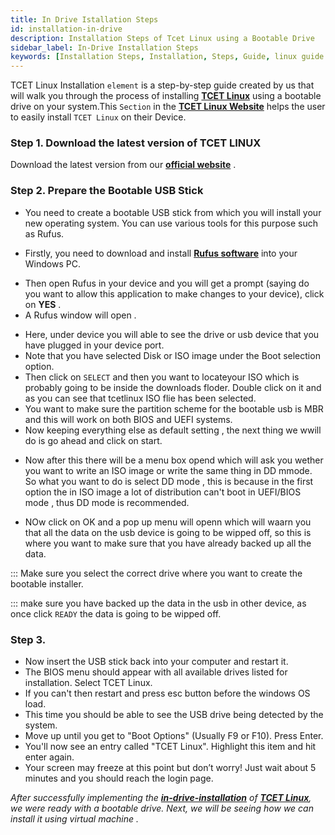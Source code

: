 ```yaml
---
title: In Drive Istallation Steps
id: installation-in-drive
description: Installation Steps of Tcet Linux using a Bootable Drive
sidebar_label: In-Drive Installation Steps
keywords: [Installation Steps, Installation, Steps, Guide, linux guide ,  bootable drive]
---
```

TCET Linux Installation `element` is a step-by-step guide created by us that will walk you through the process of installing [**TCET Linux**](https://github.com/tcet-opensource/tcet-linux/releases/download/v0.5-beta/checksum)  using a bootable drive on your system.This `Section` in the [**TCET Linux Website**](https://linux.tcetmumbai.in/) helps the user to easily install `TCET Linux` on their Device.

### Step 1. Download the latest version of TCET LINUX

Download the latest version from our [**official website**](https://www.tcetlinux.com/downloads) .

<!-- ![TCET LINUX](/docs/projects/tcet-linux/assets/tldown.png) -->
### Step 2. Prepare the Bootable USB Stick

- You need to create a bootable USB stick from which you will install your new operating system. You can use various tools for this purpose such as Rufus.

<!-- ![TCET LINUX](/docs/projects/tcet-linux/assets/rufus.png) -->

- Firstly, you need to download and install [**Rufus software**](https://rufus.ie/) into your Windows PC.
<!-- ![TCET LINUX](/docs/projects/tcet-linux/assets/rufusdown.png) -->

- Then open Rufus in your device and you will get a prompt (saying do you want to allow this application to make changes to your device), click on **YES** .
- A Rufus window will open . 
<!-- ![TCET LINUX](/docs/projects/tcet-linux/assets/rufusprom.png) -->
- Here, under device you will able to see the drive or usb device that you have plugged in your device port. 
- Note that you have selected Disk or ISO image under the Boot selection option.
- Then  click on `SELECT` and then you want to locateyour ISO which is probably going to be inside the downloads floder. Double click on it and as you can see that tcetlinux ISO flie has been selected.
- You  want to make sure the partition scheme for the bootable usb is MBR and this will work on both BIOS and UEFI systems.
- Now keeping everything else as default setting , the next thing we wwill do is go ahead and click on start.
<!-- ![TCET LINUX](/docs/projects/tcet-linux/assets/rufuspromfinal.png) -->
- Now after this there will be a menu box opend which will ask you wether you want to write an ISO image or write the same thing in DD mmode. So what you want to do is select DD mode , this is because in the first option the in ISO image a lot of distribution can't boot in UEFI/BIOS mode , thus DD mode is recommended.
<!-- ![TCET LINUX](/docs/projects/tcet-linux/assets/isofinal.png) -->
- NOw click on OK and a pop up menu will openn which will waarn you that all the data on the usb device is going to be wipped off, so this is where you want to make sure that you have already backed up all the data.
<!-- ![TCET LINUX](/docs/projects/tcet-linux/assets/rufusdone.png) -->

:::
Make sure you select the correct drive where you want to create the bootable installer.

:::
make sure you have backed up the data in the usb in other device, as once click `READY` the data is going to be wipped off.

### Step 3. 
- Now insert the USB stick back into your computer and restart it.
- The BIOS menu should appear with all available drives listed for installation. Select TCET Linux.
- If you can't then restart and press esc button before the windows OS load.
- This time you should be able to see the USB drive being detected by the system.
- Move up until you get to "Boot Options" (Usually F9 or F10). Press Enter.
- You'll now see an entry called "TCET Linux". Highlight this item and hit enter again.
- Your screen may freeze at this point but don’t worry! Just wait about 5 minutes and you should reach the login page.

_After successfully implementing the **[in-drive-installation](installation-in-drive)** of **[TCET Linux](https://linux.tcetmumbai.in/)**, we were ready with a bootable drive. Next, we will be seeing how we can install it using virtual machine ._
